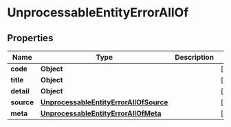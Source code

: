 

# UnprocessableEntityErrorAllOf


## Properties

| Name | Type | Description | Notes |
|------------ | ------------- | ------------- | -------------|
|**code** | **Object** |  |  [optional] |
|**title** | **Object** |  |  [optional] |
|**detail** | **Object** |  |  [optional] |
|**source** | [**UnprocessableEntityErrorAllOfSource**](UnprocessableEntityErrorAllOfSource.md) |  |  [optional] |
|**meta** | [**UnprocessableEntityErrorAllOfMeta**](UnprocessableEntityErrorAllOfMeta.md) |  |  [optional] |



